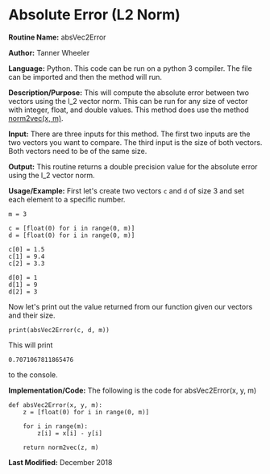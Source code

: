 # Absolute Error (L2 Norm)

**Routine Name:** absVec2Error

**Author:** Tanner Wheeler

**Language:** Python. This code can be run on a python 3 compiler. The file can be imported and then the method will run.

**Description/Purpose:** This will compute the absolute error between two vectors using the l_2 vector norm.  This can be run for any size of vector with integer, float, and double values.  This method does use the method [norm2vec(x, m)](https://tannerwheeler.github.io/math4610/softwareManual/hw3/l2norm).

**Input:** There are three inputs for this method. The first two inputs are the two vectors you want to compare.  The third input is the size of both vectors.  Both vectors need to be of the same size.

**Output:** This routine returns a double precision value for the absolute error using the l_2 vector norm.

**Usage/Example:**
First let's create two vectors `c` and `d` of size 3 and set each element to a specific number.
```
m = 3

c = [float(0) for i in range(0, m)]
d = [float(0) for i in range(0, m)]

c[0] = 1.5
c[1] = 9.4
c[2] = 3.3

d[0] = 1
d[1] = 9
d[2] = 3
```
Now let's print out the value returned from our function given our vectors and their size.
```
print(absVec2Error(c, d, m))
```
This will print
```
0.7071067811865476
```
to the console.


**Implementation/Code:** The following is the code for absVec2Error(x, y, m)
```
def absVec2Error(x, y, m):
    z = [float(0) for i in range(0, m)]
    
    for i in range(m):
        z[i] = x[i] - y[i]
    
    return norm2vec(z, m)
```

**Last Modified:** December 2018
